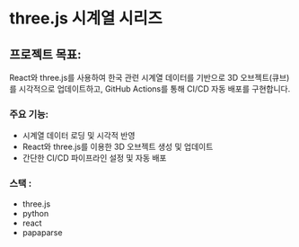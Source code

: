 # three.js 시계열 시리즈

## 프로젝트 목표:

React와 three.js를 사용하여 한국 관련 시계열 데이터를 기반으로 3D 오브젝트(큐브)를 시각적으로 업데이트하고, GitHub Actions를 통해 CI/CD 자동 배포를 구현합니다.

### 주요 기능:

- 시계열 데이터 로딩 및 시각적 반영
- React와 three.js를 이용한 3D 오브젝트 생성 및 업데이트
- 간단한 CI/CD 파이프라인 설정 및 자동 배포

### 스택 :

- three.js
- python
- react
- papaparse
